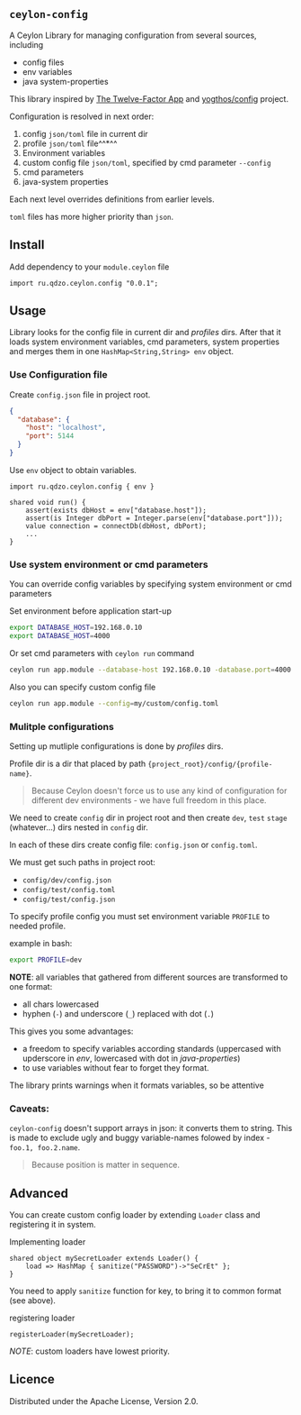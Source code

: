 ## `ceylon-config`

A Ceylon Library for managing configuration from several sources, including
* config files
* env variables 
* java system-properties

This library inspired by [The Twelve-Factor App](https://github.com/yogthos/config) 
and [yogthos/config](https://github.com/yogthos/config) project.

Configuration is resolved in next order:

1. config `json/toml` file in current dir 
2. profile `json/toml` file^^*^^
3. Environment variables
4. custom config file `json/toml`, specified by cmd parameter `--config` 
5. cmd parameters
6. java-system properties

Each next level overrides definitions from earlier levels.

`toml` files has more higher priority than `json`.

## Install

Add dependency to your `module.ceylon` file

```ceylon
import ru.qdzo.ceylon.config "0.0.1";
```

## Usage

Library looks for the config file in current dir and *profiles* dirs. 
After that it loads system environment variables, cmd parameters, 
system properties and merges them in one `HashMap<String,String> env` object.

### Use Configuration file

Create `config.json` file in project root.

```json
{
  "database": {
    "host": "localhost",
    "port": 5144
  }
}
```

Use `env` object to obtain variables.

```ceylon
import ru.qdzo.ceylon.config { env }

shared void run() {
    assert(exists dbHost = env["database.host"]);
    assert(is Integer dbPort = Integer.parse(env["database.port"]));
    value connection = connectDb(dbHost, dbPort);
    ...
}
```

### Use system environment or cmd parameters

You can override config variables by specifying system environment or cmd parameters

Set environment before application start-up

```bash
export DATABASE_HOST=192.168.0.10
export DATABASE_HOST=4000
```

Or set cmd parameters with `ceylon run` command

```bash
ceylon run app.module --database-host 192.168.0.10 -database.port=4000
```

Also you can specify custom config file 

```bash
ceylon run app.module --config=my/custom/config.toml
```

### Mulitple configurations

Setting up mutliple configurations is done by *profiles* dirs. 

Profile dir is a dir that placed by path `{project_root}/config/{profile-name}`. 

> Because Ceylon doesn't force us to use any kind of configuration for different dev environments - we have full freedom in this place.

We need to create `config` dir in project root and then create `dev`, `test` `stage` (whatever...) dirs nested in `config` dir.

In each of these dirs create config file: `config.json` or `config.toml`.

We must get such paths in project root:

* `config/dev/config.json`
* `config/test/config.toml`
* `config/test/config.json`

To specify profile config you must set environment variable `PROFILE` to needed profile.

example in bash: 

```bash 
export PROFILE=dev
```


**NOTE**: all variables that gathered from different sources are transformed to one format:
* all chars lowercased
* hyphen (`-`) and underscore (`_`) replaced with dot (`.`)

This gives you some advantages:
* a freedom to specify variables according standards (uppercased with upderscore in *env*, lowercased with dot in *java-properties*)
* to use variables without fear to forget they format.

The library prints warnings when it formats variables, so be attentive

### Caveats: 

`ceylon-config` doesn't support arrays in json: it converts them to string. 
This is made to exclude ugly and buggy variable-names folowed by index - `foo.1, foo.2.name`. 
> Because position is matter in sequence.


## Advanced

You can create custom config loader by extending `Loader` class and registering it in system.

Implementing loader

```ceylon
shared object mySecretLoader extends Loader() {
    load => HashMap { sanitize("PASSWORD")->"SeCrEt" };
}
```

You need to apply `sanitize` function for key, to bring it to common format (see above).

registering loader

```
registerLoader(mySecretLoader);
```

*NOTE*: custom loaders have lowest priority.

## Licence

Distributed under the Apache License, Version 2.0.
